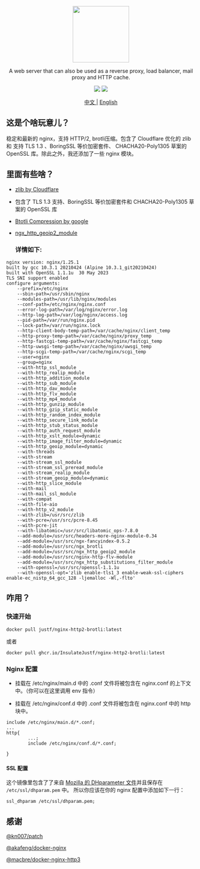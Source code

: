 <p align="center">
    <img src="https://upload.wikimedia.org/wikipedia/commons/c/c5/Nginx_logo.svg" width="150" />
</p>

<p align="center">A web server that can also be used as a reverse proxy, load balancer, mail proxy and HTTP cache.</p>

<p align="center">
<img src="https://github.com/InsulateJustf/docker-nginx-http2-brotli/actions/workflows/push.yml/badge.svg" />
<img src="https://img.shields.io/github/v/release/InsulateJustf/docker-nginx-http2-brotli" />
</p>

<p align="center">
<a href="https://github.com/InsulateJustf/docker-nginx-http2-brotli/blob/main/README.md">中文 |<a/>
<a href="https://github.com/InsulateJustf/docker-nginx-http2-brotli/blob/main/README.EN.md">English<a/>
</p>

## 这是个啥玩意儿？
稳定和最新的 nginx，支持 HTTP/2, brotli压缩。包含了 Cloudflare 优化的 zlib 和 支持 TLS 1.3 、BoringSSL 等价加密套件、 CHACHA20-Poly1305 草案的 OpenSSL 库。除此之外，我还添加了一些 nginx 模块。

## 里面有些啥？

* [zlib by Cloudflare](https://github.com/cloudflare/zlib)
* 包含了 TLS 1.3 支持、BoringSSL 等价加密套件和 CHACHA20-Poly1305 草案的 OpenSSL 库
* [Btotli Compression by google](https://github.com/google/ngx_brotli)
* [ngx_http_geoip2_module](https://github.com/leev/ngx_http_geoip2_module/)
  
  ### 详情如下:
```
nginx version: nginx/1.25.1
built by gcc 10.3.1 20210424 (Alpine 10.3.1_git20210424) 
built with OpenSSL 1.1.1u  30 May 2023
TLS SNI support enabled
configure arguments: 
	--prefix=/etc/nginx 
	--sbin-path=/usr/sbin/nginx 
	--modules-path=/usr/lib/nginx/modules 
	--conf-path=/etc/nginx/nginx.conf 
	--error-log-path=/var/log/nginx/error.log 
	--http-log-path=/var/log/nginx/access.log 
	--pid-path=/var/run/nginx.pid 
	--lock-path=/var/run/nginx.lock 
	--http-client-body-temp-path=/var/cache/nginx/client_temp 
	--http-proxy-temp-path=/var/cache/nginx/proxy_temp 
	--http-fastcgi-temp-path=/var/cache/nginx/fastcgi_temp 
	--http-uwsgi-temp-path=/var/cache/nginx/uwsgi_temp 
	--http-scgi-temp-path=/var/cache/nginx/scgi_temp 
	--user=nginx 
	--group=nginx 
	--with-http_ssl_module 
	--with-http_realip_module 
	--with-http_addition_module 
	--with-http_sub_module 
	--with-http_dav_module 
	--with-http_flv_module 
	--with-http_mp4_module 
	--with-http_gunzip_module 
	--with-http_gzip_static_module 
	--with-http_random_index_module 
	--with-http_secure_link_module 
	--with-http_stub_status_module 
	--with-http_auth_request_module 
	--with-http_xslt_module=dynamic 
	--with-http_image_filter_module=dynamic 
	--with-http_geoip_module=dynamic 
	--with-threads 
	--with-stream 
	--with-stream_ssl_module 
	--with-stream_ssl_preread_module 
	--with-stream_realip_module 
	--with-stream_geoip_module=dynamic 
	--with-http_slice_module 
	--with-mail 
	--with-mail_ssl_module 
	--with-compat 
	--with-file-aio 
	--with-http_v2_module 
	--with-zlib=/usr/src/zlib 
	--with-pcre=/usr/src/pcre-8.45 
	--with-pcre-jit 
	--with-libatomic=/usr/src/libatomic_ops-7.8.0 
	--add-module=/usr/src/headers-more-nginx-module-0.34 
	--add-module=/usr/src/ngx-fancyindex-0.5.2 
	--add-module=/usr/src/ngx_brotli 
	--add-module=/usr/src/ngx_http_geoip2_module 
	--add-module=/usr/src/nginx-http-flv-module 
	--add-module=/usr/src/ngx_http_substitutions_filter_module 
	--with-openssl=/usr/src/openssl-1.1.1u 
	--with-openssl-opt='zlib enable-tls1_3 enable-weak-ssl-ciphers enable-ec_nistp_64_gcc_128 -ljemalloc -Wl,-flto'
```
## 咋用？

### 快速开始

```
docker pull justf/nginx-http2-brotli:latest
```

或者

```
docker pull ghcr.io/InsulateJustf/nginx-http2-brotli:latest
```

### Nginx 配置
* 挂载在 /etc/nginx/main.d 中的 .conf 文件将被包含在 nginx.conf 的上下文中。（你可以在这里调用 env 指令）

* 挂载在 /etc/nginx/conf.d 中的 .conf 文件将被包含在 nginx.conf 中的 http 块中。
```
include /etc/nginx/main.d/*.conf;
...
http{
        ...;
        include /etc/nginx/conf.d/*.conf;

}
```
#### SSL 配置
这个镜像里包含了了来自 [ Mozilla 的 DHparameter 文件](https://ssl-config.mozilla.org/ffdhe2048.txt)并且保存在 ```/etc/ssl/dhparam.pem``` 中。
所以你应该在你的 nginx 配置中添加如下一行：
```
ssl_dhparam /etc/ssl/dhparam.pem;
```

## 感谢

[@kn007/patch](https://github.com/kn007/patch)

[@akafeng/docker-nginx](https://github.com/akafeng/docker-nginx)

[@macbre/docker-nginx-http3](https://www.github.com/macbre/docker-nginx-http3)
